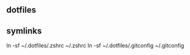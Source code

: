 ## dotfiles

## symlinks
ln -sf ~/.dotfiles/.zshrc ~/.zshrc
ln -sf ~/.dotfiles/.gitconfig ~/.gitconfig
